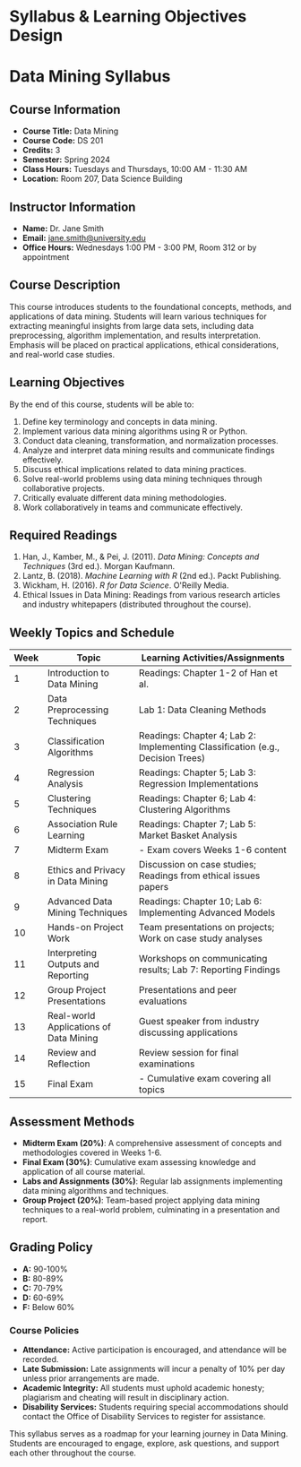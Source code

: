 Syllabus & Learning Objectives Design
=====================================

# Data Mining Syllabus

## Course Information
- **Course Title:** Data Mining  
- **Course Code:** DS 201  
- **Credits:** 3  
- **Semester:** Spring 2024  
- **Class Hours:** Tuesdays and Thursdays, 10:00 AM - 11:30 AM  
- **Location:** Room 207, Data Science Building  

## Instructor Information
- **Name:** Dr. Jane Smith  
- **Email:** jane.smith@university.edu  
- **Office Hours:** Wednesdays 1:00 PM - 3:00 PM, Room 312 or by appointment  

## Course Description
This course introduces students to the foundational concepts, methods, and applications of data mining. Students will learn various techniques for extracting meaningful insights from large data sets, including data preprocessing, algorithm implementation, and results interpretation. Emphasis will be placed on practical applications, ethical considerations, and real-world case studies.

## Learning Objectives
By the end of this course, students will be able to:
1. Define key terminology and concepts in data mining.
2. Implement various data mining algorithms using R or Python.
3. Conduct data cleaning, transformation, and normalization processes.
4. Analyze and interpret data mining results and communicate findings effectively.
5. Discuss ethical implications related to data mining practices.
6. Solve real-world problems using data mining techniques through collaborative projects.
7. Critically evaluate different data mining methodologies.
8. Work collaboratively in teams and communicate effectively.

## Required Readings
1. Han, J., Kamber, M., & Pei, J. (2011). *Data Mining: Concepts and Techniques* (3rd ed.). Morgan Kaufmann.
2. Lantz, B. (2018). *Machine Learning with R* (2nd ed.). Packt Publishing.
3. Wickham, H. (2016). *R for Data Science*. O'Reilly Media.
4. Ethical Issues in Data Mining: Readings from various research articles and industry whitepapers (distributed throughout the course).

## Weekly Topics and Schedule

| Week | Topic                                | Learning Activities/Assignments    |
|------|--------------------------------------|------------------------------------|
| 1    | Introduction to Data Mining          | Readings: Chapter 1-2 of Han et al. |
| 2    | Data Preprocessing Techniques        | Lab 1: Data Cleaning Methods        |
| 3    | Classification Algorithms            | Readings: Chapter 4; Lab 2: Implementing Classification (e.g., Decision Trees) |
| 4    | Regression Analysis                  | Readings: Chapter 5; Lab 3: Regression Implementations |
| 5    | Clustering Techniques                | Readings: Chapter 6; Lab 4: Clustering Algorithms |
| 6    | Association Rule Learning            | Readings: Chapter 7; Lab 5: Market Basket Analysis |
| 7    | Midterm Exam                         | - Exam covers Weeks 1-6 content  |
| 8    | Ethics and Privacy in Data Mining     | Discussion on case studies; Readings from ethical issues papers |
| 9    | Advanced Data Mining Techniques      | Readings: Chapter 10; Lab 6: Implementing Advanced Models |
| 10   | Hands-on Project Work                | Team presentations on projects; Work on case study analyses |
| 11   | Interpreting Outputs and Reporting   | Workshops on communicating results; Lab 7: Reporting Findings |
| 12   | Group Project Presentations          | Presentations and peer evaluations |
| 13   | Real-world Applications of Data Mining | Guest speaker from industry discussing applications |
| 14   | Review and Reflection                | Review session for final examinations  |
| 15   | Final Exam                           | - Cumulative exam covering all topics| 

## Assessment Methods
- **Midterm Exam (20%)**: A comprehensive assessment of concepts and methodologies covered in Weeks 1-6.
- **Final Exam (30%)**: Cumulative exam assessing knowledge and application of all course material.
- **Labs and Assignments (30%)**: Regular lab assignments implementing data mining algorithms and techniques.
- **Group Project (20%)**: Team-based project applying data mining techniques to a real-world problem, culminating in a presentation and report.

## Grading Policy
- **A:** 90-100%  
- **B:** 80-89%  
- **C:** 70-79%  
- **D:** 60-69%  
- **F:** Below 60%  

### Course Policies
- **Attendance:** Active participation is encouraged, and attendance will be recorded.
- **Late Submission:** Late assignments will incur a penalty of 10% per day unless prior arrangements are made.
- **Academic Integrity:** All students must uphold academic honesty; plagiarism and cheating will result in disciplinary action.
- **Disability Services:** Students requiring special accommodations should contact the Office of Disability Services to register for assistance.

This syllabus serves as a roadmap for your learning journey in Data Mining. Students are encouraged to engage, explore, ask questions, and support each other throughout the course.